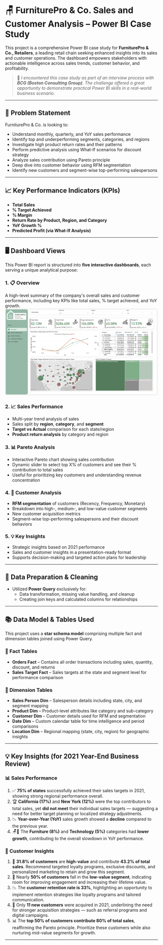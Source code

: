 # 🪑 FurniturePro & Co. Sales and Customer Analysis – Power BI Case Study

This project is a comprehensive Power BI case study for **FurniturePro & Co., Retailers**, a leading retail chain seeking enhanced insights into its sales and customer operations. The dashboard empowers stakeholders with actionable intelligence across sales trends, customer behavior, and profitability.

> 📝 *I encountered this case study as part of an interview process with **BCG (Boston Consulting Group)**. The challenge offered a great opportunity to demonstrate practical Power BI skills in a real-world business scenario.*

---

## 📌 Problem Statement

FurniturePro & Co. is looking to:

- Understand monthly, quarterly, and YoY sales performance
- Identify top and underperforming segments, categories, and regions
- Investigate high product return rates and their patterns
- Perform predictive analysis using What-If scenarios for discount strategy
- Analyze sales contribution using Pareto principle
- Deep dive into customer behavior using RFM segmentation
- Identify new customers and segment-wise top-performing salespersons

---

## 📈 Key Performance Indicators (KPIs)

-  **Total Sales** 
- **% Target Achieved**
- **% Margin** 
- **Return Rate by Product, Region, and Category**
- **YoY Growth %**
- **Predicted Profit (via What-If Analysis)**

---

## 🖥️ Dashboard Views

This Power BI report is structured into **five interactive dashboards**, each serving a unique analytical purpose:

### 1. 📋 Overview
A high-level summary of the company's overall sales and customer performance, including key KPIs like total sales, % target achieved, and YoY growth.
![Alt text](Overview.png)

### 2. 📈 Sales Performance
- Multi-year trend analysis of sales
- Sales split by **region**, **category**, and **segment**
- **Target vs Actual** comparison for each state/region
- **Product return analysis** by category and region

### 3. 📊 Pareto Analysis
- Interactive Pareto chart showing sales contribution
- Dynamic slider to select top X% of customers and see their % contribution to total sales
- Useful for prioritizing key customers and understanding revenue concentration

### 4. 👥 Customer Analysis
- **RFM segmentation** of customers (Recency, Frequency, Monetary)
- Breakdown into high-, medium-, and low-value customer segments
- New customer acquisition metrics
- Segment-wise top-performing salespersons and their discount behaviors

### 5. 💡 Key Insights
- Strategic insights based on 2021 performance
- Sales and customer insights in a presentation-ready format
- Supports decision-making and targeted action plans for leadership

---

## 🧹 Data Preparation & Cleaning

- Utilized **Power Query** exclusively for:
  - Data transformation, missing value handling, and cleanup
  - Creating join keys and calculated columns for relationships

---
## 📚 Data Model & Tables Used

This project uses a **star schema model** comprising multiple fact and dimension tables joined using Power Query.

### 🧾 Fact Tables
- **Orders Fact** – Contains all order transactions including sales, quantity, discount, and returns  
- **Sales Target Fact** – Sales targets at the state and segment level for performance comparison  

### 📘 Dimension Tables
- **Sales Person Dim** – Salesperson details including state, city, and segment mapping  
- **Product Dim** – Product-level attributes like category and sub-category  
- **Customer Dim** – Customer details used for RFM and segmentation  
- **Date Dim** – Custom calendar table for time intelligence and period comparisons  
- **Location Dim** – Regional mapping (state, city, region) for geographic insights  

---
## 💡 Key Insights (for 2021 Year-End Business Review)

### 📊 Sales Performance

1. ✅ **75% of states** successfully achieved their sales targets in 2021, showing strong regional performance overall.  
2. 🏆 **California (17%)** and **New York (12%)** were the top contributors to total sales, yet **did not meet** their individual sales targets — suggesting a need for better target planning or localized strategy adjustments.  
3. 📉 **Year-over-Year (YoY)** sales growth showed a **decline** compared to the previous year.  
4. 🪑📱 The **Furniture (8%)** and **Technology (5%)** categories had **lower growth**, contributing to the overall slowdown in YoY performance.

### 👥 Customer Insights

1. 💎 **31.8% of customers** are **high-value** and contribute **43.2% of total sales**. Recommend targeted loyalty programs, exclusive discounts, and personalized marketing to retain and grow this segment.  
2. 🚨 Nearly **50% of customers** fall in the **low-value segment**, indicating room for improving engagement and increasing their lifetime value.  
3. 📉 The **customer retention rate is 33%**, highlighting an opportunity to implement retention strategies like loyalty programs and tailored communication.  
4. 👶 Only **11 new customers** were acquired in 2021, underlining the need for stronger acquisition strategies — such as referral programs and digital campaigns.  
5. 📊 The **top 50% of customers contribute 80% of total sales**, reaffirming the Pareto principle. Prioritize these customers while also nurturing mid-value segments for growth.

---

